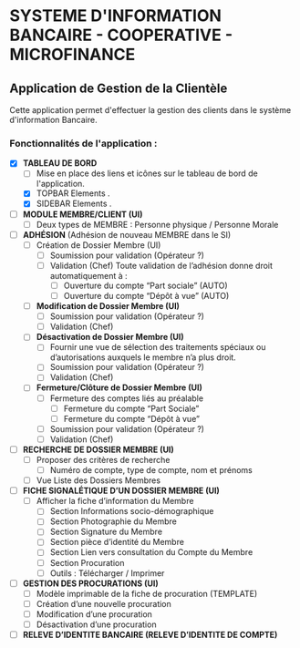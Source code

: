 # SYSTEME D'INFORMATION BANCAIRE - COOPERATIVE - MICROFINANCE
## Application de Gestion de la Clientèle
Cette application permet d'effectuer la gestion des clients dans le système d'information Bancaire. 
### Fonctionnalités de l'application : 

- [x] **TABLEAU DE BORD**
  - [ ] Mise en place des liens et icônes sur le tableau de bord de l'application.
  - [x] TOPBAR Elements .
  - [x] SIDEBAR Elements .
- [ ] **MODULE MEMBRE/CLIENT (UI)**
  - [ ] Deux types de MEMBRE : Personne physique / Personne Morale
- [ ] **ADHÉSION**  (Adhésion de nouveau MEMBRE dans le SI)
  - [ ] Création de Dossier Membre (UI)
    - [ ] Soumission pour validation (Opérateur ?)
    - [ ] Validation (Chef) 
      Toute validation de l’adhésion donne droit automatiquement à : 
      - [ ] Ouverture du compte “Part sociale” (AUTO)
      - [ ] Ouverture du compte “Dépôt à vue” (AUTO)
  - [ ] **Modification de Dossier Membre  (UI)**
    - [ ] Soumission pour validation (Opérateur ?)
    - [ ] Validation (Chef) 
  - [ ] **Désactivation de Dossier Membre  (UI)**
    - [ ] Fournir une vue de sélection des traitements spéciaux ou d’autorisations auxquels le membre n’a plus droit.
    - [ ] Soumission pour validation (Opérateur ?)
    - [ ] Validation (Chef)
  - [ ] **Fermeture/Clôture de Dossier Membre  (UI)**
    - [ ] Fermeture des comptes liés au préalable
      - [ ] Fermeture du compte “Part Sociale”
      - [ ] Fermeture du compte “Dépôt à vue”
    - [ ] Soumission pour validation (Opérateur ?)
    - [ ] Validation (Chef) 
- [ ] **RECHERCHE DE DOSSIER MEMBRE  (UI)**
  - [ ] Proposer des critères de recherche
    - [ ] Numéro de compte, type de compte, nom et prénoms
  - [ ] Vue Liste des Dossiers Membres
- [ ] **FICHE SIGNALÉTIQUE D’UN DOSSIER MEMBRE  (UI)**
  - [ ] Afficher la fiche d’information du Membre 
    - [ ] Section Informations socio-démographique 
    - [ ] Section Photographie du Membre 
    - [ ] Section Signature du Membre 
    - [ ] Section pièce d’identité du Membre 
    - [ ] Section Lien vers consultation du Compte du Membre
    - [ ] Section Procuration  
    - [ ] Outils : Télécharger / Imprimer
- [ ] **GESTION DES PROCURATIONS (UI)**
  - [ ] Modèle imprimable de la fiche de procuration (TEMPLATE)
  - [ ] Création d’une nouvelle procuration
  - [ ] Modification d’une procuration
  - [ ] Désactivation d’une procuration
- [ ] **RELEVE D’IDENTITE BANCAIRE (RELEVE D’IDENTITE DE COMPTE)**
